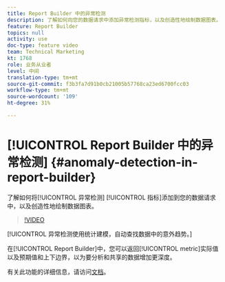 ```yaml
---
title: Report Builder 中的异常检测
description: 了解如何向您的数据请求中添加异常检测指标，以及创造性地绘制数据图表。
feature: Report Builder
topics: null
activity: use
doc-type: feature video
team: Technical Marketing
kt: 1768
role: 业务从业者
level: 中间
translation-type: tm+mt
source-git-commit: f3b3fa7d91b0cb21005b57768ca23ed6700fcc03
workflow-type: tm+mt
source-wordcount: '109'
ht-degree: 31%

---
```



# [!UICONTROL Report Builder 中的异常检测] {#anomaly-detection-in-report-builder}

了解如何将[!UICONTROL 异常检测] [!UICONTROL 指标]添加到您的数据请求中，以及创造性地绘制数据图表。

>[!VIDEO](https://video.tv.adobe.com/v/23543/?quality=12)

[!UICONTROL 异常检测使用统计建模，自动查找数据中的意外趋势。]

在[!UICONTROL Report Builder]中，您可以返回[!UICONTROL metric]实际值以及预期值和上下边界，以为要分析和共享的数据增加更深度。

有关此功能的详细信息，请访问[文档](https://marketing.adobe.com/resources/help/en_US/arb/anomaly_detection.html)。
